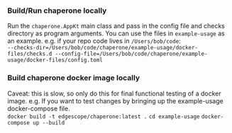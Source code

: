 ### Build/Run chaperone locally
Run the `chaperone.AppKt` main class and pass in the config file and checks directory as program arguments.
You can use the files in `example-usage` as an example. e.g. if your repo code lives in `/Users/bob/code`:  
`--checks-dir=/Users/bob/code/chaperone/example-usage/docker-files/checks.d --config-file=/Users/bob/code/chaperone/example-usage/docker-files/config.toml`

### Build chaperone docker image locally
Caveat: this is slow, so only do this for final functional testing of a docker image.
e.g. If you want to test changes by bringing up the example-usage docker-compose file.  
`docker build -t edgescope/chaperone:latest .`
`cd example-usage`
`docker-compose up --build`